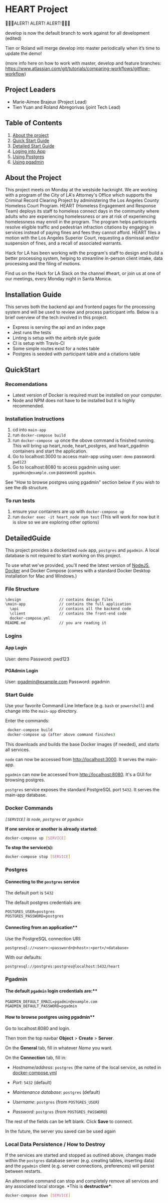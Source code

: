 # HEART Project

:triangular_flag_on_post::triangular_flag_on_post::triangular_flag_on_post:ALERT! ALERT! ALERT!:triangular_flag_on_post::triangular_flag_on_post::triangular_flag_on_post:

develop is now the default branch to work against for all development (edited) 

Tien or Roland will merge develop into master periodically when it’s time to update the demo! 

(more info here on how to work with master, develop and feature branches: https://www.atlassian.com/git/tutorials/comparing-workflows/gitflow-workflow)

## Project Leaders

- Marie-Aimee Brajeux (Project Lead)
- Tien Yuan and Roland Abregorivas (joint Tech Lead)

## Table of Contents

1. [About the project](#about)
2. [Quick Start Guide](#QuickStart)
3. [Detailed Start Guide](#DetailedGuide)
4. [Loging into App](#logins)
5. [Using Postgres](#Postgres)
6. [Using pgadmin](#pgadmin)

## About the Project

This project meets on Monday at the westside hacknight. We are working with a program of the City of LA's Attorney's Office which supports the Criminal Record Clearing Project by administering the Los Angeles County Homeless Court Program. HEART (Homeless Engagement and Response Team) deploys its staff to homeless connect days in the community where adults who are experiencing homelessness or are at risk of experiencing homelessness may enroll in the program. The program helps participants resolve eligible traffic and pedestrian infraction citations by engaging in services instead of paying fines and fees they cannot afford. HEART files a motion with the Los Angeles Superior Court, requesting a dismissal and/or suspension of fines, and a recall of associated warrants.

Hack for LA has been working with the program's staff to design and build a better processing system, helping to streamline in-person client intake, data processing and the filing of motions.

Find us on the Hack for LA Slack on the channel #heart, or join us at one of our meetings, every Monday night in Santa Monica.

## Installation Guide

This serves both the backend api and frontend pages for the processing system and will be used to review and process participant info. Below is a brief overview of the tech involved in this project.

- Express is serving the api and an index page
- Jest runs the tests
- Linting is setup with the airbnb style guide
- CI is setup with Travis-CI
- Some simple routes exist for a notes table
- Postgres is seeded with participant table and a citations table

## QuickStart

### Recomendations

- Latest version of Docker is required must be installed on your computer.
- Node and NPM does not have to be installed but it is highly recommended.

### Installation Instructions

1. cd into `main-app`
2. run `docker-compose build`
3. run `docker-compose up` once the obove command is finished running. This will bring up heart_node, heart_postgres, and heart_pgadmin containers and start the application.
4. Go to localhost:3000 to access main-app using user: `demo` password: `pwd123`
5. Go to localhost:8080 to access pgadmin using user: `pgadmin@example.com` password: `pgadmin`.

See "How to browse postgres using pgadmin" section below if you wish to see the db structure.

### To run tests

1. ensure your containers are up with `docker-compose up`
2. run `docker exec -it heart_node npm test`
   (This will work for now but it is slow so we are exploring other options)

## DetailedGuide

This project provides a dockerized `node` app, `postgres` and `pgadmin`.
A local database is not required to start working on this project.

To use what we've provided, you'll need the latest version of [NodeJS](https://nodejs.org/en/), [Docker](https://www.docker.com/products/docker-desktop) and Docker Compose (comes with a standard Docker Desktop installation for Mac and Windows.)

### File Structure

```bash
\design                 // contains design files
\main-app               // contains the full application
  \api                  // contains all the backend code
  \client               // contains the front-end code
  docker-compose.yml
README.md               // you are reading it
```

### Logins

#### App Login

User: demo
Password: pwd123

#### PGAdmin Login

User: pgadmin@example.com
Password: pgadmin

### Start Guide

Use your favorite Command Line Interface (e.g. `bash` or `powershell`) and change into the `main-app` directory.

Enter the commands:

```bash
 docker-compose build
 docker-compose up (after above command finishes)
```

This downloads and builds the base Docker images (if needed), and starts all services.

`node` can now be accessed from [http://localhost:3000](http://localhost:3000). It serves the main-app.

`pgadmin` can now be accessed from [http://localhost:8080](http://localhost:8080). It's a GUI for browsing postgres.

`postgres` service exposes the standard PostgreSQL port `5432`. It serves the main-app database.

### Docker Commands

_`[SERVICE]` is `node`, `postgres` or `pgadmin`_

**If one service or another is already started:**

```bash
docker-compose up [SERVICE]
```

**To stop the service(s):**

```bash
docker-compose stop [SERVICE]
```

### Postgres

#### Connecting to the `postgres` service

The default port is `5432`

The default postgres credentials are:

```console
POSTGRES_USER=postgres
POSTGRES_PASSWORD=postgres
```

#### Connecting from an application\*\*

Use the PostgreSQL connection URI:

```console
postgresql://<user>:<password>@<host>:<port>/<database>
```

With our defaults:

```console
postgresql://postgres:postgres@localhost:5432/heart
```

### Pgadmin

#### The default `pgadmin` login credentials are:\*\*

```console
PGADMIN_DEFAULT_EMAIL=pgadmin@example.com
PGADMIN_DEFAULT_PASSWORD=pgadmin
```

#### How to browse postgres using pgadmin\*\*

Go to localhost:8080 and login.

Then trom the top navbar **Object** > **Create** > **Server**.

On the **General** tab, fill in whatever _Name_ you want.

On the **Connection** tab, fill in:

- _Hostname/address_: `postgres` (the name of the local service, as noted in [docker-compose.yml](docker-compose.yml)

- _Port_: `5432` (default)

- _Maintenance database_: `postgres` (default)

- _Username_: `postgres` (from `POSTGRES_USER`)

- _Password_: `postgres` (from `POSTGRES_PASSWORD`)

The rest of the fields can be left blank. Click **Save** to connect.

In the future, the server you saved can be used again

### Local Data Persistence / How to Destroy

If the services are started and stopped as outlined above, changes made within the `postgres` database server (e.g. creating tables, inserting data) and the `pgadmin` client (e.g. server connections, preferences) will persist between restarts.

An alternative command can stop and completely remove all services and any associated local storage. \*This is **destructive\***:

```bash
docker-compose down [SERVICE]
```
